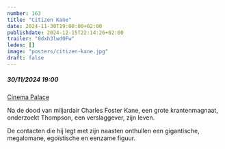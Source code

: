 ```yaml
---
number: 163
title: "Citizen Kane"
date: 2024-11-30T19:00:00+02:00
publishdate: 2024-12-15T22:14:26+02:00
trailer: "8dxh3lwdOFw"
leden: []
image: "posters/citizen-kane.jpg"
draft: false
---
```


##### 30/11/2024 19:00

[Cinema Palace](https://cinema-palace.be/nl/evenementen/special-event-citizen-kane)

Na de dood van miljardair Charles Foster Kane, een grote krantenmagnaat,
onderzoekt Thompson, een verslaggever, zijn leven.
<!--more-->
De contacten die hij legt met zijn naasten onthullen een gigantische,
megalomane, egoïstische en eenzame figuur.
